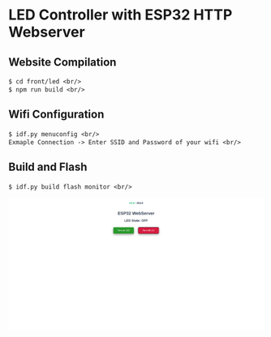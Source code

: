 # LED Controller with ESP32 HTTP Webserver

## Website Compilation
```
$ cd front/led <br/>
$ npm run build <br/>
```

## Wifi Configuration
```
$ idf.py menuconfig <br/>
Exmaple Connection -> Enter SSID and Password of your wifi <br/>
```
## Build and Flash
```
$ idf.py build flash monitor <br/>
```
![LED Webserver Image](led.png "LED Webserver Image")
